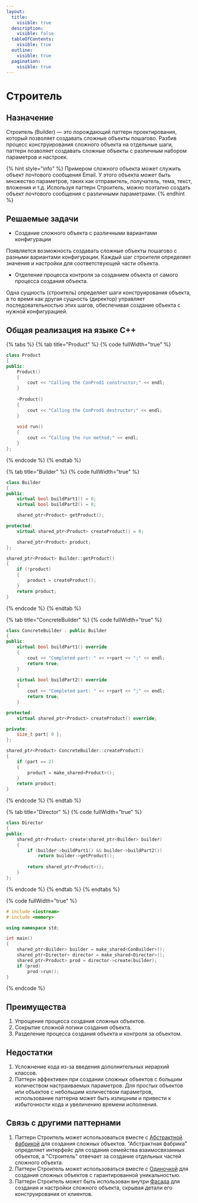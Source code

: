 ```yaml
---
layout:
  title:
    visible: true
  description:
    visible: false
  tableOfContents:
    visible: true
  outline:
    visible: true
  pagination:
    visible: true
---
```


# Строитель

## Назначение

Строитель (Builder) — это порождающий паттерн проектирования, который позволяет создавать сложные объекты пошагово. Разбив процесс конструирования сложного объекта на отдельные шаги, паттерн позволяет создавать сложные объекты с различным набором параметров и настроек.

{% hint style="info" %}
Примером сложного объекта может служить объект почтового сообщения Email. У этого объекта может быть множество параметров, таких как отправитель, получатель, тема, текст, вложения и т.д. Используя паттерн Строитель, можно поэтапно создать объект почтового сообщения с различными параметрами.
{% endhint %}

## Решаемые задачи

* Создание сложного объекта с различными вариантами конфигурации

Появляется возможность создавать сложные объекты пошагово с разными вариантами конфигурации. Каждый шаг строителя определяет значения и настройки для соответствующей части объекта.

* Отделение процесса контроля за созданием объекта от самого процесса создания объекта.

Одна сущность (строитель) определяет шаги конструирования объекта, в то время как другая сущность (директор) управляет последовательностью этих шагов, обеспечивая создание объекта с нужной конфигурацией.

## Общая реализация на языке C++

{% tabs %}
{% tab title="Product" %}
{% code fullWidth="true" %}
```cpp
class Product
{
public:
	Product() 
	{ 
		cout << "Calling the ConProd1 constructor;" << endl; 
	}
	
	~Product()
	{ 
		cout << "Calling the ConProd1 destructor;" << endl; 
	}
	
	void run() 
	{ 
		cout << "Calling the run method;" << endl; 
	}
};
```
{% endcode %}
{% endtab %}

{% tab title="Builder" %}
{% code fullWidth="true" %}
```cpp
class Builder
{
public:
	virtual bool buildPart1() = 0;
	virtual bool buildPart2() = 0;

	shared_ptr<Product> getProduct();

protected:
	virtual shared_ptr<Product> createProduct() = 0;

	shared_ptr<Product> product;
};

shared_ptr<Product> Builder::getProduct()
{
	if (!product) 
	{ 
		product = createProduct(); 
	}
	return product;
}
```
{% endcode %}
{% endtab %}

{% tab title="ConcreteBuilder" %}
{% code fullWidth="true" %}
```cpp
class ConcreteBuilder : public Builder
{
public:
	virtual bool buildPart1() override
	{ 
		cout << "Completed part: " << ++part << ";" << endl;
		return true;
	}
	
	virtual bool buildPart2() override
	{ 
		cout << "Completed part: " << ++part << ";" << endl;
		return true;
	}

protected:
	virtual shared_ptr<Product> createProduct() override;

private:
	size_t part{ 0 };
};

shared_ptr<Product> ConcreteBuilder::createProduct()
{
	if (part == 2) 
	{ 
		product = make_shared<Product>(); 
	}
	return product;
}
```
{% endcode %}
{% endtab %}

{% tab title="Director" %}
{% code fullWidth="true" %}
```cpp
class Director
{
public:
	shared_ptr<Product> create(shared_ptr<Builder> builder)
	{
		if (builder->buildPart1() && builder->buildPart2()) 
			return builder->getProduct();
			
		return shared_ptr<Product>();
	}
};

```
{% endcode %}
{% endtab %}
{% endtabs %}

{% code fullWidth="true" %}
```cpp
# include <iostream>
# include <memory>

using namespace std;

int main()
{
	shared_ptr<Builder> builder = make_shared<ConBuilder>();
	shared_ptr<Director> director = make_shared<Director>();
	shared_ptr<Product> prod = director->create(builder);
	if (prod)
		prod->run();
}
```
{% endcode %}

## Преимущества

1. Упрощение процесса создания сложных объектов.
2. Сокрытие сложной логики создания объекта.
3. Разделение процесса создания объекта и контроля за объектом.

## Недостатки

1. Усложнение кода из-за  введения дополнительных иерархий классов.
2. Паттерн эффективен при создании сложных объектов с большим количеством настраиваемых параметров. Для простых объектов или объектов с небольшим количеством параметров, использование паттерна может быть излишним и привести к избыточности кода и увеличению времени исполнения.

## Связь с другими паттернами

1. Паттерн Строитель может использоваться вместе с [Абстрактной фабрикой](abstract-factory.md) для создания сложных объектов. "Абстрактная фабрика" определяет интерфейс для создания семейства взаимосвязанных объектов, а "Строитель" отвечает за создание отдельных частей сложного объекта.&#x20;
2. Паттерн Строитель может использоваться вместе с [Одиночкой](singleton.md) для создания сложных объектов с гарантированной уникальностью.&#x20;
3. Паттерн Строитель может быть использован внутри [Фасада](../structural-patterns/facade.md) для создания и настройки сложного объекта, скрывая детали его конструирования от клиентов.
